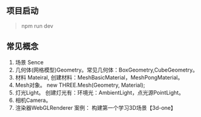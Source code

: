 ## 项目启动
> npm run dev

## 常见概念
1. 场景 Sence
2. 几何体(网格模型)Geometry。常见几何体：BoxGeometry,CubeGeometry。
3. 材料 Mateiral, 创建材料：MeshBasicMaterial，MeshPongMaterial。
4. Mesh对象。 new THREE.Mesh(Geometry, Material);
5. 灯光Light。 创建灯光有：环境光：AmbientLight，点光源PointLight。
6. 相机Camera。 
7. 渲染器WebGLRenderer
案例： 构建第一个学习3D场景【3d-one】




